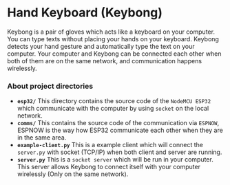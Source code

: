 # Hand Keyboard (Keybong)

Keybong is a pair of gloves which acts like a keyboard on your computer. You can type texts without placing your hands on your keyboard.
Keybong detects your hand gesture and automatically type the text on your computer. Your computer and Keybong can be connected each other
when both of them are on the same network, and communication happens wirelessly.

### About project directories

- **`esp32/`** This directory contains the source code of the `NodeMCU ESP32` which communicate with the computer by using `socket` on the local network.
- **`comms/`** This contains the source code of the communication via `ESPNOW`, ESPNOW is the way how ESP32 communicate each other when they are in the same area.
- **`example-client.py`** This is a example client which will connect the `server.py` with socket (TCP/IP) when both client and server are running.
- **`server.py`** This is a `socket server` which will be run in your computer. This server allows Keybong to connect itself with your computer wirelessly (Only on the same network).
